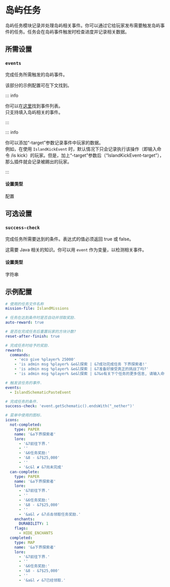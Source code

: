 # 岛屿任务

岛屿任务模块记录并处理岛屿相关事件。你可以通过它给玩家发布需要触发岛屿事件的任务。任务会在岛屿事件触发时检查进度并记录相关数据。

## 所需设置

### `events`

完成任务所需触发的岛屿事件。

该部分的示例配置可在下文找到。

::: info

你可以在[这里](https://github.com/BG-Software-LLC/SuperiorSkyblock2/tree/master/API/src/main/java/com/bgsoftware/superiorskyblock/api/events)找到事件列表。  
只支持填入岛屿相关的事件。

:::

::: info

你可以添加“-target”参数记录事件中玩家的数据。  
例如，在使用 `IslandKickEvent` 时，默认情况下只会记录执行该操作（即输入命令 /is kick）的玩家。但是，加上“-target”参数后（“IslandKickEvent-target”），那么插件就会记录被踢出的玩家。

:::

#### 设置类型

配置

## 可选设置

### `success-check` 

完成任务所需要达到的条件。表达式的值必须返回 true 或 false。

这需要 Java 相关的知识。你可以用 `event` 作为变量，以检测相关事件。

#### 设置类型

字符串

## 示例配置

``` YAML
# 使用的任务文件名称
mission-file: IslandMissions

# 任务在达到条件时是否自动并领取奖励.
auto-reward: true

# 是否在完成任务后重置玩家的方块计数?
reset-after-finish: true

# 完成任务时给予的奖励.
rewards:
  commands:
    - 'eco give %player% 25000'
    - 'is admin msg %player% &e&l探索 | &7成功完成任务 下界探索者!'
    - 'is admin msg %player% &e&l探索 | &7准备好接受真正的挑战了吗?'
    - 'is admin msg %player% &e&l探索 | &7&o有关下个任务的更多信息, 请输入命令 /is missions 查看'

# 触发该任务的事件.
events:
  - IslandSchematicPasteEvent

# 完成任务的条件.
success-check: 'event.getSchematic().endsWith("_nether")'

# 菜单中使用的图标.
icons:
  not-completed:
    type: PAPER
    name: '&a下界探索者'
    lore:
      - '&7前往下界.'
      - ''
      - '&6任务奖励:'
      - '&8 - &7$25,000'
      - ''
      - '&c&l ✘ &7尚未完成'
  can-complete:
    type: PAPER
    name: '&a下界探索者'
    lore:
      - '&7前往下界.'
      - ''
      - '&6任务奖励:'
      - '&8 - &7$25,000'
      - ''
      - '&a&l ✔ &7点击领取任务奖励.'
    enchants:
      DURABILITY: 1
    flags:
      - HIDE_ENCHANTS
  completed:
    type: MAP
    name: '&a下界探索者'
    lore:
      - '&7前往下界.'
      - ''
      - '&6任务奖励:'
      - '&8 - &7$25,000'
      - ''
      - '&a&l ✔ &7已经领取.'
```